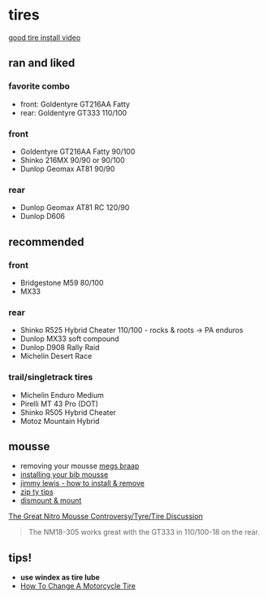 # tires

[good tire install video](https://www.youtube.com/watch?v=m3gC2__Rxi0)

## ran and liked

### favorite combo

- front: Goldentyre GT216AA Fatty
- rear: Goldentyre GT333 110/100

### front

- Goldentyre GT216AA Fatty 90/100
- Shinko 216MX 90/90 or 90/100
- Dunlop Geomax AT81 90/90

### rear

- Dunlop Geomax AT81 RC 120/90
- Dunlop D606

## recommended

### front

- Bridgestone M59 80/100
- MX33

### rear

- Shinko R525 Hybrid Cheater 110/100 - rocks & roots -> PA enduros
- Dunlop MX33 soft compound
- Dunlop D908 Rally Raid
- Michelin Desert Race

### trail/singletrack tires

- Michelin Enduro Medium
- Pirelli MT 43 Pro (DOT)
- Shinko R505 Hybrid Cheater
- Motoz Mountain Hybrid

## mousse

- removing your mousse [megs braap](https://www.instagram.com/tv/B-f8OW6pzAK/?igshid=1raj6sd4yj5mn)
- [installing your bib mousse](https://www.youtube.com/watch?v=8TvbQ8IIIWk)
- [jimmy lewis - how to install & remove](https://www.youtube.com/watch?v=mUpYrvIT_yA)
- [zip ty tips](https://www.youtube.com/watch?v=rdUWsk1-gnE)
- [dismount & mount](https://www.youtube.com/watch?v=XCbr_gkSRLg)

[The Great Nitro Mousse Controversy/Tyre/Tire Discussion](https://advrider.com/f/threads/the-great-nitro-mousse-controversy-tyre-tire-discussion.1242914/page-12)

> The NM18-305 works great with the GT333 in 110/100-18 on the rear.

## tips!

- **use windex as tire lube**
- [How To Change A Motorcycle Tire][3]

[0]: https://slavensracing.com/shop/m59-front-tire-bridgestone/
[2]: https://slavensracing.com/shop/216-mx-offroad-rear-tires-shinko/?attribute_tire-size=140%2F80-18+MX+Enduro
[3]: https://www.youtube.com/watch?v=m3gC2__Rxi0
[5]: https://slavensracing.com/shop/tractionator-desert-ht-tires-motoz/
[6]: https://slavensracing.com/shop/tractionator-enduro-st-tires-by-motoz/
[7]: https://www.bikebandit.com/tires-tubes/motorcycle-tires/dunlop-d908-rally-raid-enduro-motorcycle-tire/p/3486
